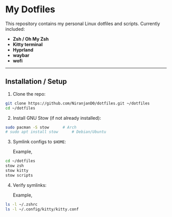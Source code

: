 # My Dotfiles

This repository contains my personal Linux dotfiles and scripts.
Currently included:

* **Zsh / Oh My Zsh**
* **Kitty terminal**
* **Hyprland**
* **waybar**
* **wofi**

---

## Installation / Setup

1. Clone the repo:

```bash
git clone https://github.com/NiranjanD0/dotfiles.git ~/dotfiles
cd ~/dotfiles
```

2. Install GNU Stow (if not already installed):

```bash
sudo pacman -S stow      # Arch
# sudo apt install stow      # Debian/Ubuntu
```

3. Symlink configs to `$HOME`:

   Example,

```bash
cd ~/dotfiles
stow zsh
stow kitty
stow scripts
```

4. Verify symlinks:

   Example,

```bash
ls -l ~/.zshrc
ls -l ~/.config/kitty/kitty.conf
```
